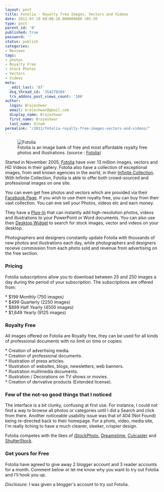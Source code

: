 ```yaml
---
layout: post
title: Fotolia - Royalty free Images, Vectors and Videos
date: 2011-07-10 08:00:18.000000000 +05:30
type: post
parent_id: '0'
published: true
password: ''
status: publish
categories:
- Reviews
tags:
- photos
- Royalty Free
- Stock Photos
- Vectors
- Videos
meta:
  _edit_last: '67'
  dsq_thread_id: '354270104'
  trx_addons_post_views_count: '106'
author:
  login: Brajeshwar
  email: brajeshwar@gmail.com
  display_name: Brajeshwar
  first_name: Brajeshwar
  last_name: Oinam
permalink: "/2011/fotolia-royalty-free-images-vectors-and-videos/"
---
```

<figure><img src="{{ site.baseurl }}/assets/2011/07/fotolia-taj-mahal.jpg" alt="Fotolia" /><br />
<figcaption>Fotolia is an image bank of free and most affordable royalty free photos and illustrations. (source : <a href="http://www.fotolia.com/">Fotolia</a>)</figcaption>
</figure>
<p>Started in November 2005, <a href="http://www.fotolia.com/">Fotolia</a> have over 13 million images, vectors and HD Videos in their gallery. Fotolia also have a collection of exceptional images, from well known agencies in the world, in their <a href="http://www.fotolia.com/Info/Collection">Infinite Collection</a>. With Infinite Collection, Fotolia is able to offer both crowd-sourced and professional images on one site.</p>
<p><!--more--></p>
<p>You can even get free photos and vectors which are provided via their <a href="https://www.facebook.com/Fotolia">Facebook Page</a>. If you wish to use them royalty free, you can buy from their vast collection. You can eve sell your Photos, videos etc and earn money.</p>
<p>They have a <a href="http://www.fotolia.com/ribbon2010">Plug-In</a> that can instantly add high-resolution photos, videos and illustrations to your PowerPoint or Word documents. You can also use their  <a href="http://www.fotolia.com/desktop">Desktop Widget</a> to search for stock images, vector and videos on your desktop.</p>
<p>Photographers and designers constantly update Fotolia with thousands of new photos and illustrations each day, while photographers and designers receive commission from each photo sold and revenue from advertising on the free section.</p>
<h3>Pricing</h3>
<p>Fotolia subscriptions allow you to download between 25 and 250 images a day during the period of your subscription. The subscriptions are offered from:</p>
<p>* $199 Monthly (750 images)<br />
* $499 Quarterly (2250 images)<br />
* $899 Half Yearly (4500 images)<br />
* $1,649 Yearly (9125 images)</p>
<h3>Royalty Free</h3>
<p>All images offered on Fotolia are Royalty free, they can be used for all kinds of professional documents with no limit on time or copies:</p>
<p>* Creation of advertising media.<br />
* Creation of professional documents.<br />
* Illustration of press articles.<br />
* Illustration of websites, blogs, newsletters, web banners.<br />
* Illustration multimedia documents.<br />
* Illustration / Decorations on TV shows or movies.<br />
* Creation of derivative products (Extended license).</p>
<h3>Few of the not-so good things that I noticed</h3>
<p>The interface is a bit clunky, confusing at first use. For instance, I could not find a way to browse all photos or categories until I did a Search and click from there. Another noticeable usability issue was that of 404 (Not Found) being re-directed back to their homepage. For a photo, video, media site, I'm really itching to have a much cleaner, sleeker, crispier design.</p>
<p>Fotolia competes with the likes of <a href="http://www.istockphoto.com/">iStockPhoto</a>, <a href="http://www.dreamstime.com/">Dreamstime</a>, <a href="http://cutcaster.com/">Cutcaster</a> and <a href="http://www.shutterstock.com/">ShutterStock</a>.</p>
<h3>Get yours for Free</h3>
<p>Fotolia have agreed to give away 2 blogger account and 3 reader accounts for a month. Comment below or let me know why you want to try out Fotolia and I'll hook you up.</p>
<p><em>Disclosure:</em> I was given a blogger's account to try out Fotolia.</p>
